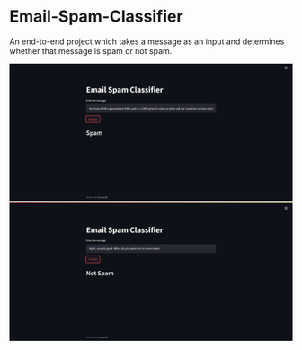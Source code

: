 # Email-Spam-Classifier
An end-to-end project which takes a message as an input and determines whether that message is spam or not spam.

![alt text](1.png "Spam")
![alt text](2.png "Not Spam")